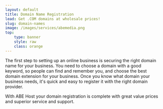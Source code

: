 ```yaml
---
layout: default
title: Domain Name Registration
lead: Get .COM domains at wholesale prices!
slug: domain-names
image: /images/services/abemedia.png
top:
    type: banner
    style: raw
    class: orange
---
```

The first step to setting up an online business is securing the right domain name for your business. You need to choose a domain with a good keyword, so people can find and remember you, and choose the best domain extension for your business. Once you know what domain your business needs, it's quick and easy to register it with the right domain provider.

With ABE Host your domain registration is complete with great value prices and superior service and support.